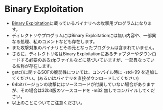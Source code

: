 # Binary Exploitation
- [Binary Exploitation](https://ir0nstone.gitbook.io/notes)に載っているバイナリへの攻撃用プログラムになります。
- ディレクトリやプログラムにはBinary Exploitationには無い内容や、一部異なる処理、私のコメントなども存在します。
- また攻撃対象のバイナリとその元となったプログラムは含まれていません。
- さらに、ディレクトリ名はBinary Exploitationにあるチャプターやダウンロードする必要のあるzipファイルなどに基づいていますが、一部異なっている名称が存在します。
- getc()に関するSOFの脆弱性については、コンパイル時に -std=99 を追加してください。(あるいはバイナリを直接ダウンロードしてください)
- 64bitバージョンの攻撃にはソースコードが付属していない場合がありますが、その場合は32bit版のソースコードを -m32 無しでコンパイルしてください。
- 以上のことについてご注意ください。
